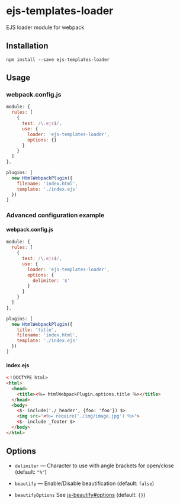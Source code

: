 # ejs-templates-loader
EJS loader module for webpack

## Installation

```shell
npm install --save ejs-templates-loader
```

## Usage

### webpack.config.js

```js
module: {
  rules: [
    {
      test: /\.ejs$/,
      use: {
        loader: 'ejs-templates-loader',
        options: {}
      }
    }
  ]
},

plugins: [
  new HtmlWebpackPlugin({
    filename: 'index.html',
    template: './index.ejs'
  })
]
```

### Advanced configuration example



#### webpack.config.js
```js
module: {
  rules: [
    {
      test: /\.ejs$/,
      use: {
        loader: 'ejs-templates-loader',
        options: {
          delimiter: '$'
        }
      }
    }
  ]
},

plugins: [
  new HtmlWebpackPlugin({
    title: 'title',
    filename: 'index.html',
    template: './index.ejs'
  })
]
```

#### index.ejs
```html
<！DOCTYPE html>
<html>
  <head>
    <title><％= htmlWebpackPlugin.options.title ％></title>
  </head>
  <body>
    <$- include('./_header', {foo: 'foo'}) $>
    <img src="<％= require('./img/image.jpg') ％>">
    <$- include _footer $>
  </body>
</html>
```

## Options
- `delimiter` — Character to use with angle brackets for open/close (default: `"%"`)

- `beautify` — Enable/Disable beautification (default: `false`)

- `beautifyOptions` See [js-beautify#options](https://github.com/beautify-web/js-beautify#options) (default: `{}`)
